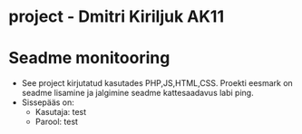 # project - Dmitri Kiriljuk AK11
# Seadme monitooring
* See project kirjutatud kasutades PHP,JS,HTML,CSS.
Proekti eesmark on seadme lisamine ja jalgimine seadme kattesaadavus labi ping.
* Sissepääs on:
   * Kasutaja: test
   * Parool: test

